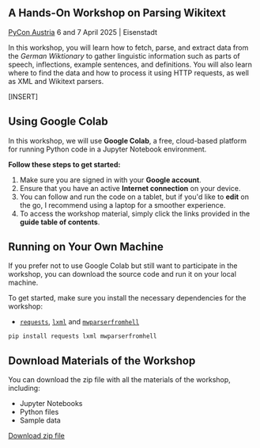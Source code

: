 
## A Hands-On Workshop on Parsing Wikitext
[PyCon Austria](https://pycon.pyug.at/en/)
6 and 7 April 2025 | Eisenstadt

In this workshop, you will learn how to fetch, parse, and extract data from the _German Wiktionary_ to gather linguistic information such as parts of speech, inflections, example sentences, and definitions. You will also learn where to find the data and how to process it using HTTP requests, as well as XML and Wikitext parsers.

[INSERT]

## Using Google Colab

In this workshop, we will use **Google Colab**, a free, cloud-based platform for running Python code in a Jupyter Notebook environment. 

**Follow these steps to get started:**

1. Make sure you are signed in with your **Google account**.
2. Ensure that you have an active **Internet connection** on your device.
3. You can follow and run the code on a tablet, but if you'd like to **edit** on the go, I recommend using a laptop for a smoother experience.
4. To access the workshop material, simply click the links provided in the **guide table of contents**.

## Running on Your Own Machine
 
If you prefer not to use Google Colab but still want to participate in the workshop, you can download the source code and run it on your local machine.

To get started, make sure you install the necessary dependencies for the workshop:

- [`requests`](https://pypi.org/project/requests/), [`lxml`](https://lxml.de/) and [`mwparserfromhell`](https://github.com/earwig/mwparserfromhell)

```
pip install requests lxml mwparserfromhell
```

## Download Materials of the Workshop

You can download the zip file with all the materials of the workshop, including:

- Jupyter Notebooks
- Python files
- Sample data

[Download zip file](https://github.com/lennon-c/pycon_at/archive/refs/heads/main.zip)

